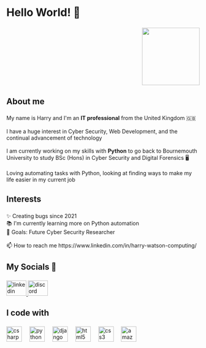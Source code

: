 <h1 align="left">Hello World!  👋</h1>

###

<div align="right">
  <img height="150" src="https://i.giphy.com/media/v1.Y2lkPTc5MGI3NjExY2d4ZGo1M2dpdzFiM3E0bnB6dzV6aXZsOGdnYXc2cXNwMTVlanQ5OSZlcD12MV9pbnRlcm5hbF9naWZfYnlfaWQmY3Q9Zw/4xG3FzauZFmUNMcTLy/giphy.gif"  />
</div>

###

<h2 align="left">About me</h2>

###

<p align="left">My name is Harry and I'm an <b>IT professional</b> from the United Kingdom 🇬🇧<br><br>I have a huge interest in Cyber Security, Web Development, and the continual advancement of technology<br><br>I am currently working on my skills with <b>Python</b> to go back to Bournemouth University to study BSc (Hons) in Cyber Security and Digital Forensics 🖥️<br><br>Loving automating tasks with Python, looking at finding ways to make my life easier in my current job</p>

###

<h2 align="left">Interests</h2>

###

<p align="left">✨ Creating bugs since 2021<br>📚 I'm currently learning more on Python automation<br>🎯 Goals: Future Cyber Security Researcher<br><br>📫 How to reach me https://www.linkedin.com/in/harry-watson-computing/</p>

###

<h2 align="left">My Socials 💬</h2>

###

<div align="left">
  <a href="https://www.linkedin.com/in/harry-watson-computing/" target="_blank">
    <img src="https://raw.githubusercontent.com/maurodesouza/profile-readme-generator/master/src/assets/icons/social/linkedin/default.svg" width="52" height="40" alt="linkedin logo"  />
  </a>
  <img src="https://raw.githubusercontent.com/maurodesouza/profile-readme-generator/master/src/assets/icons/social/discord/default.svg" width="52" height="40" alt="discord logo"  />
</div>

###

<h2 align="left">I code with</h2>

###

<div align="left">
  <img src="https://cdn.jsdelivr.net/gh/devicons/devicon/icons/csharp/csharp-original.svg" height="40" alt="csharp logo"  />
  <img width="12" />
  <img src="https://cdn.jsdelivr.net/gh/devicons/devicon/icons/python/python-original.svg" height="40" alt="python logo"  />
  <img width="12" />
  <img src="https://cdn.jsdelivr.net/gh/devicons/devicon/icons/django/django-plain.svg" height="40" alt="django logo"  />
  <img width="12" />
  <img src="https://cdn.jsdelivr.net/gh/devicons/devicon/icons/html5/html5-original.svg" height="40" alt="html5 logo"  />
  <img width="12" />
  <img src="https://cdn.jsdelivr.net/gh/devicons/devicon/icons/css3/css3-original.svg" height="40" alt="css3 logo"  />
  <img width="12" />
  <img src="https://cdn.jsdelivr.net/gh/devicons/devicon/icons/amazonwebservices/amazonwebservices-line-wordmark.svg" height="40" alt="amazonwebservices logo"  />
</div>

###

